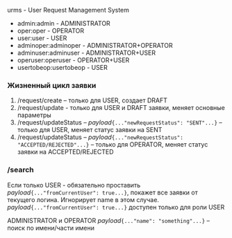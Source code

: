 urms - User Request Management System 


- admin:admin - ADMINISTRATOR 
- oper:oper - OPERATOR
- user:user - USER
- adminoper:adminoper - ADMINISTRATOR+OPERATOR
- adminuser:adminuser - ADMINISTRATOR+USER
- operuser:operuser - OPERATOR+USER
- usertobeop:usertobeop - USER

### Жизненный цикл заявки 
1. /request/create – только для USER, создает DRAFT 
2. /request/update - только для USER и DRAFT заявки, меняет основные параметры
3. /request/updateStatus –  *payload*`{..."newRequestStatus": "SENT"...}` – только для USER, меняет статус заявки на SENT 
4. /request/updateStatus –  *payload*`{..."newRequestStatus": "ACCEPTED/REJECTED"...}` – только для OPERATOR, меняет статус заявки на ACCEPTED/REJECTED


### /search
Если только USER - обязательно проставить *payload*`{..."fromCurrentUser": true...}`, покажет все заявки от текущего логина. 
Игнорирует name в этом случае. *payload*`{..."fromCurrentUser": true...}` доступен только для роли USER

ADMINISTRATOR и OPERATOR *payload*`{..."name": "something"...}` – поиск по имени/части имени

